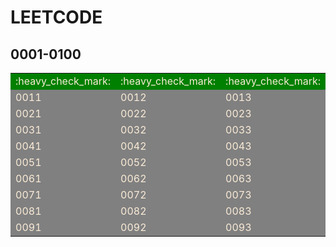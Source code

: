 # LEETCODE 

## 0001-0100
<table><tbody>
<tr>
  <td bgcolor="green"><font color="AntiqueWhite">:heavy_check_mark:</font></td>
  <td bgcolor="green"><font color="AntiqueWhite">:heavy_check_mark:</font></td>
  <td bgcolor="green"><font color="AntiqueWhite">:heavy_check_mark:</font></td>
  <td bgcolor="green"><font color="AntiqueWhite">:heavy_check_mark:</font></td>
  <td bgcolor="green"><font color="AntiqueWhite">:heavy_check_mark:</font></td>
  <td bgcolor="gray"><font color="AntiqueWhite">0006</font></td>
  <td bgcolor="gray"><font color="AntiqueWhite">0007</font></td>
  <td bgcolor="gray"><font color="AntiqueWhite">0008</font></td>
  <td bgcolor="gray"><font color="AntiqueWhite">0009</font></td>
  <td bgcolor="gray"><font color="AntiqueWhite">0010</font></td>
</tr>
<tr>
  <td bgcolor="gray"><font color="AntiqueWhite">0011</font></td>
  <td bgcolor="gray"><font color="AntiqueWhite">0012</font></td>
  <td bgcolor="gray"><font color="AntiqueWhite">0013</font></td>
  <td bgcolor="gray"><font color="AntiqueWhite">0014</font></td>
  <td bgcolor="gray"><font color="AntiqueWhite">0015</font></td>
  <td bgcolor="gray"><font color="AntiqueWhite">0016</font></td>
  <td bgcolor="gray"><font color="AntiqueWhite">0017</font></td>
  <td bgcolor="gray"><font color="AntiqueWhite">0018</font></td>
  <td bgcolor="gray"><font color="AntiqueWhite">0019</font></td>
  <td bgcolor="gray"><font color="AntiqueWhite">0020</font></td>
</tr>
<tr>
  <td bgcolor="gray"><font color="AntiqueWhite">0021</font></td>
  <td bgcolor="gray"><font color="AntiqueWhite">0022</font></td>
  <td bgcolor="gray"><font color="AntiqueWhite">0023</font></td>
  <td bgcolor="gray"><font color="AntiqueWhite">0024</font></td>
  <td bgcolor="gray"><font color="AntiqueWhite">0025</font></td>
  <td bgcolor="gray"><font color="AntiqueWhite">0026</font></td>
  <td bgcolor="gray"><font color="AntiqueWhite">0027</font></td>
  <td bgcolor="gray"><font color="AntiqueWhite">0028</font></td>
  <td bgcolor="gray"><font color="AntiqueWhite">0029</font></td>
  <td bgcolor="gray"><font color="AntiqueWhite">0030</font></td>
</tr>
<tr>
  <td bgcolor="gray"><font color="AntiqueWhite">0031</font></td>
  <td bgcolor="gray"><font color="AntiqueWhite">0032</font></td>
  <td bgcolor="gray"><font color="AntiqueWhite">0033</font></td>
  <td bgcolor="gray"><font color="AntiqueWhite">0034</font></td>
  <td bgcolor="gray"><font color="AntiqueWhite">0035</font></td>
  <td bgcolor="gray"><font color="AntiqueWhite">0036</font></td>
  <td bgcolor="gray"><font color="AntiqueWhite">0037</font></td>
  <td bgcolor="gray"><font color="AntiqueWhite">0038</font></td>
  <td bgcolor="gray"><font color="AntiqueWhite">0039</font></td>
  <td bgcolor="gray"><font color="AntiqueWhite">0040</font></td>
</tr>
<tr>
  <td bgcolor="gray"><font color="AntiqueWhite">0041</font></td>
  <td bgcolor="gray"><font color="AntiqueWhite">0042</font></td>
  <td bgcolor="gray"><font color="AntiqueWhite">0043</font></td>
  <td bgcolor="gray"><font color="AntiqueWhite">0044</font></td>
  <td bgcolor="gray"><font color="AntiqueWhite">0045</font></td>
  <td bgcolor="gray"><font color="AntiqueWhite">0046</font></td>
  <td bgcolor="gray"><font color="AntiqueWhite">0047</font></td>
  <td bgcolor="gray"><font color="AntiqueWhite">0048</font></td>
  <td bgcolor="gray"><font color="AntiqueWhite">0049</font></td>
  <td bgcolor="gray"><font color="AntiqueWhite">0050</font></td>
</tr>
<tr>
  <td bgcolor="gray"><font color="AntiqueWhite">0051</font></td>
  <td bgcolor="gray"><font color="AntiqueWhite">0052</font></td>
  <td bgcolor="gray"><font color="AntiqueWhite">0053</font></td>
  <td bgcolor="gray"><font color="AntiqueWhite">0054</font></td>
  <td bgcolor="gray"><font color="AntiqueWhite">0055</font></td>
  <td bgcolor="gray"><font color="AntiqueWhite">0056</font></td>
  <td bgcolor="gray"><font color="AntiqueWhite">0057</font></td>
  <td bgcolor="gray"><font color="AntiqueWhite">0058</font></td>
  <td bgcolor="gray"><font color="AntiqueWhite">0059</font></td>
  <td bgcolor="gray"><font color="AntiqueWhite">0060</font></td>
</tr>
<tr>
  <td bgcolor="gray"><font color="AntiqueWhite">0061</font></td>
  <td bgcolor="gray"><font color="AntiqueWhite">0062</font></td>
  <td bgcolor="gray"><font color="AntiqueWhite">0063</font></td>
  <td bgcolor="gray"><font color="AntiqueWhite">0064</font></td>
  <td bgcolor="gray"><font color="AntiqueWhite">0065</font></td>
  <td bgcolor="gray"><font color="AntiqueWhite">0066</font></td>
  <td bgcolor="gray"><font color="AntiqueWhite">0067</font></td>
  <td bgcolor="gray"><font color="AntiqueWhite">0068</font></td>
  <td bgcolor="gray"><font color="AntiqueWhite">0069</font></td>
  <td bgcolor="gray"><font color="AntiqueWhite">0070</font></td>
</tr>
<tr>
  <td bgcolor="gray"><font color="AntiqueWhite">0071</font></td>
  <td bgcolor="gray"><font color="AntiqueWhite">0072</font></td>
  <td bgcolor="gray"><font color="AntiqueWhite">0073</font></td>
  <td bgcolor="gray"><font color="AntiqueWhite">0074</font></td>
  <td bgcolor="gray"><font color="AntiqueWhite">0075</font></td>
  <td bgcolor="gray"><font color="AntiqueWhite">0076</font></td>
  <td bgcolor="gray"><font color="AntiqueWhite">0077</font></td>
  <td bgcolor="gray"><font color="AntiqueWhite">0078</font></td>
  <td bgcolor="gray"><font color="AntiqueWhite">0079</font></td>
  <td bgcolor="gray"><font color="AntiqueWhite">0080</font></td>
</tr>
<tr>
  <td bgcolor="gray"><font color="AntiqueWhite">0081</font></td>
  <td bgcolor="gray"><font color="AntiqueWhite">0082</font></td>
  <td bgcolor="gray"><font color="AntiqueWhite">0083</font></td>
  <td bgcolor="gray"><font color="AntiqueWhite">0084</font></td>
  <td bgcolor="gray"><font color="AntiqueWhite">0085</font></td>
  <td bgcolor="gray"><font color="AntiqueWhite">0086</font></td>
  <td bgcolor="gray"><font color="AntiqueWhite">0087</font></td>
  <td bgcolor="gray"><font color="AntiqueWhite">0088</font></td>
  <td bgcolor="gray"><font color="AntiqueWhite">0089</font></td>
  <td bgcolor="gray"><font color="AntiqueWhite">0090</font></td>
</tr>
<tr>
  <td bgcolor="gray"><font color="AntiqueWhite">0091</font></td>
  <td bgcolor="gray"><font color="AntiqueWhite">0092</font></td>
  <td bgcolor="gray"><font color="AntiqueWhite">0093</font></td>
  <td bgcolor="gray"><font color="AntiqueWhite">0094</font></td>
  <td bgcolor="gray"><font color="AntiqueWhite">0095</font></td>
  <td bgcolor="gray"><font color="AntiqueWhite">0096</font></td>
  <td bgcolor="gray"><font color="AntiqueWhite">0097</font></td>
  <td bgcolor="gray"><font color="AntiqueWhite">0098</font></td>
  <td bgcolor="gray"><font color="AntiqueWhite">0099</font></td>
  <td bgcolor="gray"><font color="AntiqueWhite">0100</font></td>
</tr>
</tbody></table>
